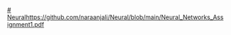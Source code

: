 [# Neural](https://github.com/naraanjali/Neural/blob/main/Neural_Networks_Assignment1.pdf)https://github.com/naraanjali/Neural/blob/main/Neural_Networks_Assignment1.pdf

